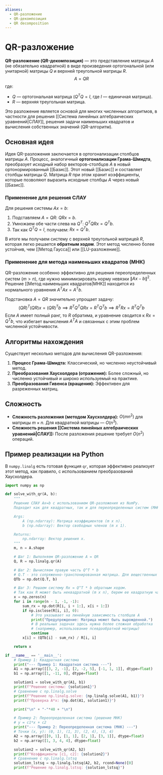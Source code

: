 ```yaml
---
aliases:
  - QR-разложение
  - QR-декомпозиция
  - QR decomposition
---
```

# QR-разложение

**QR-разложение (QR-декомпозиция)** — это представление матрицы $A$ (не обязательно квадратной) в виде произведения ортогональной (или унитарной) матрицы $Q$ и верхней треугольной матрицы $R$.
$$
A = QR
$$
где:
*   $Q$ — ортогональная матрица ($Q^T Q = I$, где $I$ — единичная матрица).
*   $R$ — верхняя треугольная матрица.

Это разложение является основой для многих численных алгоритмов, в частности для решения [[Система линейных алгебраических уравнений|СЛАУ]], решения задачи наименьших квадратов и вычисления собственных значений (QR-алгоритм).

## Основная идея

Идея QR-разложения заключается в ортогонализации столбцов матрицы $A$. Процесс, аналогичный **ортогонализации Грама-Шмидта**, преобразует исходный набор векторов-столбцов $A$ в новый ортонормированный [[Базис]]. Этот новый [[Базис]] и составляет столбцы матрицы $Q$. Матрица $R$ при этом хранит коэффициенты, которые позволяют выразить исходные столбцы $A$ через новый [[Базис]].

### Применение для решения СЛАУ

Для решения системы $Ax=b$:
1.  Подставляем $A=QR$: $QRx = b$.
2.  Умножаем обе части слева на $Q^T$: $Q^T Q R x = Q^T b$.
3.  Так как $Q^T Q = I$, получаем: $Rx = Q^T b$.

В итоге мы получаем систему с верхней треугольной матрицей $R$, которая легко решается **обратным ходом**. Этот метод численно более устойчив, чем [[Метод Гаусса]] или [[LU-разложение]].

### Применение для метода наименьших квадратов (МНК)

QR-разложение особенно эффективно для решения переопределенных систем ($m > n$), где нужно минимизировать норму невязки $\|Ax - b\|^2$. Решение [[Метод наименьших квадратов|МНК]] находится из нормального уравнения $A^T A x = A^T b$.

Подстановка $A=QR$ значительно упрощает задачу:
$$
(QR)^T(QR)x = (QR)^T b \implies R^T Q^T Q R x = R^T Q^T b \implies R^T R x = R^T Q^T b
$$
Если $A$ имеет полный ранг, то $R$ обратима, и уравнение сводится к $Rx = Q^T b$, что избегает вычисления $A^T A$ и связанных с этим проблем численной устойчивости.

## Алгоритмы нахождения

Существует несколько методов для вычисления QR-разложения:
1.  **Процесс Грама-Шмидта:** Классический, но численно неустойчивый метод.
2.  **Преобразования Хаусхолдера (отражения):** Более сложный, но численно устойчивый и широко используемый на практике.
3.  **Преобразования Гивенса (вращения):** Эффективен для разреженных матриц.

## Сложность

*   **Сложность разложения (методом Хаусхолдера):** $O(m n^2)$ для матрицы $m \times n$. Для квадратной матрицы — $O(n^3)$.
*   **Сложность решения [[Система линейных алгебраических уравнений|СЛАУ]]:** После разложения решение требует $O(n^2)$ операций.

## Пример реализации на Python

В `numpy.linalg` есть готовая функция `qr`, которая эффективно реализует этот метод, как правило, с использованием преобразований Хаусхолдера.

```python
import numpy as np

def solve_with_qr(A, b):
    """
    Решение СЛАУ Ax=b с использованием QR-разложения из NumPy.
    Подходит как для квадратных, так и для переопределенных систем (МНК).

    Args:
        A (np.ndarray): Матрица коэффициентов (m x n).
        b (np.ndarray): Вектор свободных членов (m x 1).

    Returns:
        np.ndarray: Вектор решения x.
    """
    m, n = A.shape

    # Шаг 1: Выполняем QR-разложение A = QR
    Q, R = np.linalg.qr(A)

    # Шаг 2: Вычисляем правую часть Q^T * b
    # Q.T - это сопряженно-транспонированная матрица. Для вещественных матриц это Q^T.
    QTb = np.dot(Q.T, b)

    # Шаг 3: Решаем систему Rx = Q^T * b обратным ходом.
    # Так как R может быть неквадратной (m x n), берем ее квадратную часть n x n.
    x = np.zeros(n)
    for i in range(n - 1, -1, -1):
        sum_rx = np.dot(R[i, i + 1:], x[i + 1:])
        if np.isclose(R[i, i], 0):
            # Это указывает на линейную зависимость столбцов A
            print("Предупреждение: Матрица может быть вырожденной.")
            # В реальных задачах здесь нужна более сложная обработка
            # (например, использование псевдообратной матрицы)
            continue
        x[i] = (QTb[i] - sum_rx) / R[i, i]

    return x

if __name__ == '__main__':
    # Пример 1: Квадратная система
    print("--- Пример 1: Квадратная система ---")
    A1 = np.array([[3, 2, -1], [2, -2, 5], [-1, 1, 1]], dtype=float)
    b1 = np.array([1, -11, 0], dtype=float)

    solution1 = solve_with_qr(A1, b1)
    print(f"Решение системы: {solution1}")
    # Сравнение с np.linalg.solve
    print(f"Решение np.linalg.solve: {np.linalg.solve(A1, b1)}")
    print(f"Проверка A*x: {np.dot(A1, solution1)}")

    print("\n" + "-"*40 + "\n")

    # Пример 2: Переопределенная система (решение МНК)
    # y = c1*x + c2
    print("--- Пример 2: Переопределенная система (МНК) ---")
    # Точки (x, y): (0, 1), (1, 3), (2, 4), (3, 4)
    A2 = np.array([[0, 1], [1, 1], [2, 1], [3, 1]], dtype=float)
    b2 = np.array([1, 3, 4, 4], dtype=float)

    solution2 = solve_with_qr(A2, b2)
    print(f"Коэффициенты [c1, c2]: {solution2}")
    # Сравнение с np.linalg.lstsq
    solution_lstsq = np.linalg.lstsq(A2, b2, rcond=None)[0]
    print(f"Решение np.linalg.lstsq: {solution_lstsq}")

```